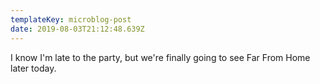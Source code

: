```yaml
---
templateKey: microblog-post
date: 2019-08-03T21:12:48.639Z
---
```


I know I'm late to the party, but we're finally going to see Far From Home later today.
